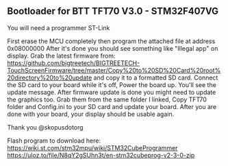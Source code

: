 ## Bootloader for BTT TFT70 V3.0 - STM32F407VG

You will need a programmer ST-Link

First erase the MCU completely then program the attached file at address 0x08000000
After it's done you should see something like "Illegal app" on display.
Grab the latest firmware from:
https://github.com/bigtreetech/BIGTREETECH-TouchScreenFirmware/tree/master/Copy%20to%20SD%20Card%20root%20directory%20to%20update
and copy it to a formatted SD card.
Connect the SD card to your board while it's off, Power the board up. You'll see the update message.
After firmware update is done you might need to update the graphics too.
Grab them from the same folder I linked, Copy TFT70 folder and Config.ini to your SD card and update your board.
After you are done with your board, your display should be usable again.

Thank you @skopusdotorg

Flash program to download here:
https://wiki.st.com/stm32mpu/wiki/STM32CubeProgrammer
https://uloz.to/file/N8qY2gSUhn3t/en-stm32cubeprog-v2-3-0-zip




